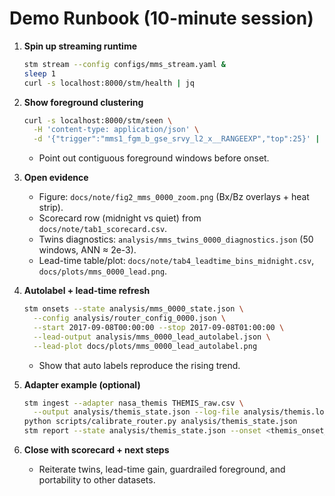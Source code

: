 # Demo Runbook (10-minute session)

1. **Spin up streaming runtime**
   ```bash
   stm stream --config configs/mms_stream.yaml &
   sleep 1
   curl -s localhost:8000/stm/health | jq
   ```

2. **Show foreground clustering**
   ```bash
   curl -s localhost:8000/stm/seen \
     -H 'content-type: application/json' \
     -d '{"trigger":"mms1_fgm_b_gse_srvy_l2_x__RANGEEXP","top":25}' | jq
   ```
   - Point out contiguous foreground windows before onset.

3. **Open evidence**
   - Figure: `docs/note/fig2_mms_0000_zoom.png` (Bx/Bz overlays + heat strip).
   - Scorecard row (midnight vs quiet) from `docs/note/tab1_scorecard.csv`.
   - Twins diagnostics: `analysis/mms_twins_0000_diagnostics.json` (50 windows, ANN ≈ 2e-3).
   - Lead-time table/plot: `docs/note/tab4_leadtime_bins_midnight.csv`, `docs/plots/mms_0000_lead.png`.

4. **Autolabel + lead-time refresh**
   ```bash
   stm onsets --state analysis/mms_0000_state.json \
     --config analysis/router_config_0000.json \
     --start 2017-09-08T00:00:00 --stop 2017-09-08T01:00:00 \
     --lead-output analysis/mms_0000_lead_autolabel.json \
     --lead-plot docs/plots/mms_0000_lead_autolabel.png
   ```
   - Show that auto labels reproduce the rising trend.

5. **Adapter example (optional)**
   ```bash
   stm ingest --adapter nasa_themis THEMIS_raw.csv \
     --output analysis/themis_state.json --log-file analysis/themis.log
   python scripts/calibrate_router.py analysis/themis_state.json
   stm report --state analysis/themis_state.json --onset <themis_onset_utc>
   ```

6. **Close with scorecard + next steps**
   - Reiterate twins, lead-time gain, guardrailed foreground, and portability to other datasets.
